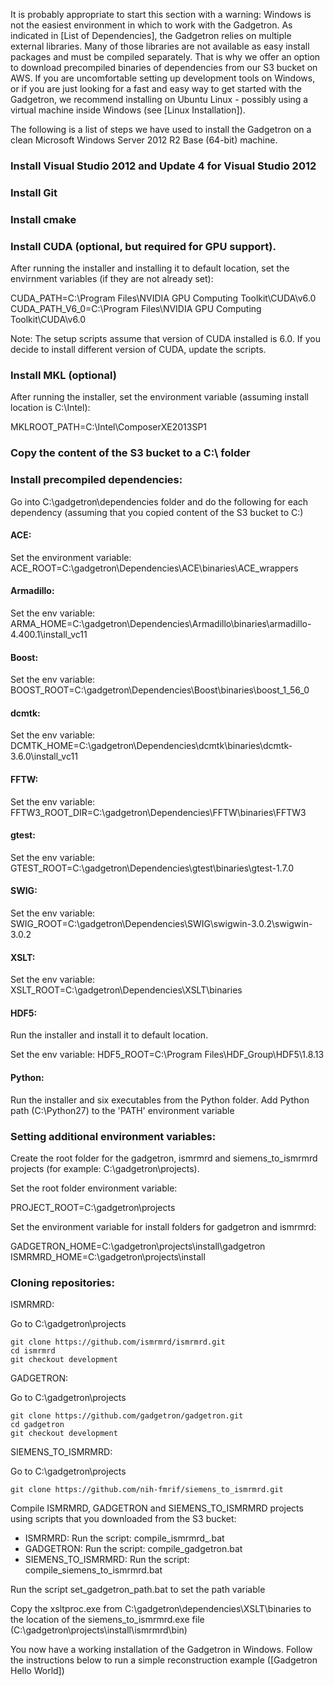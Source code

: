 It is probably appropriate to start this section with a warning: Windows is not the easiest environment in which to work with the Gadgetron. As indicated in [List of Dependencies], the Gadgetron relies on multiple external libraries. Many of those libraries are not available as easy install packages and must be compiled separately. That is why we offer an option to download precompiled binaries of dependencies from our S3 bucket on AWS. If you are uncomfortable setting up development tools on Windows, or if you are just looking for a fast and easy way to get started with the Gadgetron, we recommend installing on Ubuntu Linux - possibly using a virtual machine inside Windows (see [Linux Installation]).

The following is a list of steps we have used to install the Gadgetron on a clean Microsoft Windows Server 2012 R2 Base (64-bit) machine. 

### Install Visual Studio 2012 and Update 4 for Visual Studio 2012

### Install Git

### Install cmake

### Install CUDA (optional, but required for GPU support).

After running the installer and installing it to default location,
set the envirnment variables (if they are not already set):

CUDA_PATH=C:\Program Files\NVIDIA GPU Computing Toolkit\CUDA\v6.0
CUDA_PATH_V6_0=C:\Program Files\NVIDIA GPU Computing Toolkit\CUDA\v6.0

Note: The setup scripts assume that version of CUDA installed is 6.0. If you decide to install different version of CUDA, update the scripts.

### Install MKL (optional)

After running the installer, set the environment variable (assuming install location is C:\Intel):

MKLROOT_PATH=C:\Intel\ComposerXE2013SP1


### Copy the content of the S3 bucket to a C:\ folder

### Install precompiled dependencies:

Go into C:\gadgetron\dependencies folder and do the following for each dependency (assuming that you copied content of the S3 bucket to C:\)

#### ACE:

Set the environment variable: ACE_ROOT=C:\gadgetron\Dependencies\ACE\binaries\ACE_wrappers

#### Armadillo:

Set the env variable: ARMA_HOME=C:\gadgetron\Dependencies\Armadillo\binaries\armadillo-4.400.1\install_vc11

#### Boost:

Set the env variable: BOOST_ROOT=C:\gadgetron\Dependencies\Boost\binaries\boost_1_56_0

#### dcmtk:

Set the env variable: DCMTK_HOME=C:\gadgetron\Dependencies\dcmtk\binaries\dcmtk-3.6.0\install_vc11

#### FFTW:

Set the env variable: FFTW3_ROOT_DIR=C:\gadgetron\Dependencies\FFTW\binaries\FFTW3

#### gtest:

Set the env variable: GTEST_ROOT=C:\gadgetron\Dependencies\gtest\binaries\gtest-1.7.0

#### SWIG:

Set the env variable: SWIG_ROOT=C:\gadgetron\Dependencies\SWIG\swigwin-3.0.2\swigwin-3.0.2

#### XSLT:

Set the env variable: XSLT_ROOT=C:\gadgetron\Dependencies\XSLT\binaries

#### HDF5:

Run the installer and install it to default location.

Set the env variable: HDF5_ROOT=C:\Program Files\HDF_Group\HDF5\1.8.13

#### Python:

Run the installer and six executables from the Python folder.
Add Python path (C:\Python27) to the 'PATH' environment variable


### Setting additional environment variables:

Create the root folder for the gadgetron, ismrmrd and siemens_to_ismrmrd projects 
(for example: C:\gadgetron\projects).

Set the root folder environment variable:
 
PROJECT_ROOT=C:\gadgetron\projects

Set the environment variable for install folders for gadgetron and ismrmrd:

GADGETRON_HOME=C:\gadgetron\projects\install\gadgetron
ISMRMRD_HOME=C:\gadgetron\projects\install

### Cloning repositories:

ISMRMRD:

Go to C:\gadgetron\projects
```
git clone https://github.com/ismrmrd/ismrmrd.git
cd ismrmrd
git checkout development
```
GADGETRON:

Go to C:\gadgetron\projects
```
git clone https://github.com/gadgetron/gadgetron.git
cd gadgetron
git checkout development
```
SIEMENS_TO_ISMRMRD:

Go to C:\gadgetron\projects
```
git clone https://github.com/nih-fmrif/siemens_to_ismrmrd.git
```
Compile ISMRMRD, GADGETRON and SIEMENS_TO_ISMRMRD projects using scripts that you downloaded from the S3 bucket:
- ISMRMRD: Run the script: compile_ismrmrd_.bat
- GADGETRON: Run the script: compile_gadgetron.bat
- SIEMENS_TO_ISMRMRD: Run the script: compile_siemens_to_ismrmrd.bat

Run the script set_gadgetron_path.bat to set the path variable

Copy the xsltproc.exe from C:\gadgetron\dependencies\XSLT\binaries to the location of the siemens_to_ismrmrd.exe file (C:\gadgetron\projects\install\ismrmrd\bin)

You now have a working installation of the Gadgetron in Windows. Follow the instructions below to run a simple reconstruction example ([Gadgetron Hello World])